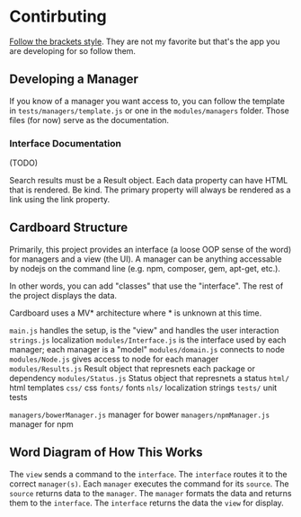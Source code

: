 # Contirbuting

[Follow the brackets style](https://github.com/adobe/brackets/wiki/Brackets-Coding-Conventions). They are not my favorite but that's the app you are developing for so follow them.

## Developing a Manager

If you know of a manager you want access to, you can follow the template in `tests/managers/template.js` or one in the `modules/managers` folder. Those files (for now) serve as the documentation.

### Interface Documentation
(TODO)

Search results must be a Result object. Each data property can have HTML that is rendered. Be kind. The primary property will always be rendered as a link using the link property.


## Cardboard Structure

Primarily, this project provides an interface (a loose OOP sense of the word) for managers and a view (the UI). A manager can be anything accessable by nodejs on the command line (e.g. npm, composer, gem, apt-get, etc.).

In other words, you can add "classes" that use the "interface". The rest of the project displays the data.

Cardboard uses a MV* architecture where * is unknown at this time.

`main.js` handles the setup, is the "view" and handles the user interaction
`strings.js` localization
`modules/Interface.js` is the interface used by each manager; each manager is a "model"
`modules/domain.js` connects to node
`modules/Node.js` gives access to node for each manager
`modules/Results.js` Result object that represnets each package or dependency
`modules/Status.js` Status object that represnets a status
`html/` html templates
`css/` css
`fonts/` fonts
`nls/` localization strings
`tests/` unit tests

`managers/bowerManager.js` manager for bower
`managers/npmManager.js` manager for npm


## Word Diagram of How This Works

The `view` sends a command to the `interface`. The `interface` routes it to the correct `manager(s)`. Each `manager` executes the command for its `source`.
The `source` returns data to the `manager`. The `manager` formats the data and returns them to the `interface`. The `interface` returns the data the `view` for display.
